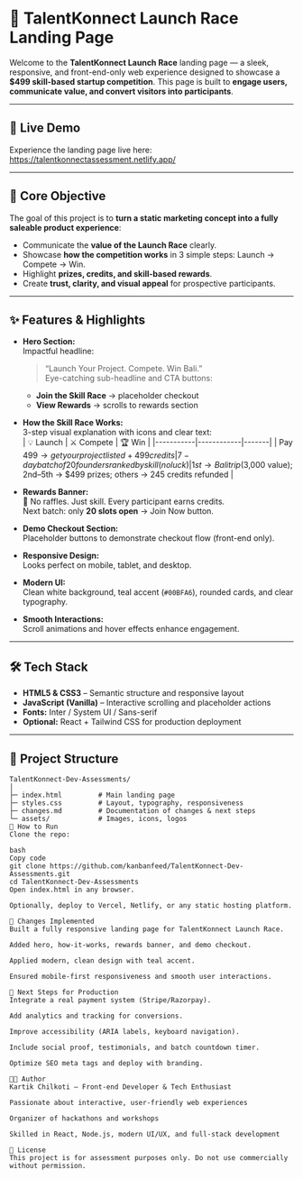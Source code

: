# 🚀 TalentKonnect Launch Race Landing Page

Welcome to the **TalentKonnect Launch Race** landing page — a sleek, responsive, and front-end-only web experience designed to showcase a **$499 skill-based startup competition**. This page is built to **engage users, communicate value, and convert visitors into participants**.

---

## 🌟 Live Demo

Experience the landing page live here:  https://talentkonnectassessment.netlify.app/  

---

## 🎯 Core Objective

The goal of this project is to **turn a static marketing concept into a fully saleable product experience**:

- Communicate the **value of the Launch Race** clearly.  
- Showcase **how the competition works** in 3 simple steps: Launch → Compete → Win.  
- Highlight **prizes, credits, and skill-based rewards**.  
- Create **trust, clarity, and visual appeal** for prospective participants.

---

## ✨ Features & Highlights

- **Hero Section:**  
  Impactful headline:  
  > “Launch Your Project. Compete. Win Bali.”  
  Eye-catching sub-headline and CTA buttons:  
  - **Join the Skill Race** → placeholder checkout  
  - **View Rewards** → scrolls to rewards section  

- **How the Skill Race Works:**  
  3-step visual explanation with icons and clear text:  
  | 💡 Launch | ⚔️ Compete | 🏆 Win |
  |-----------|------------|-------|
  | Pay $499 → get your project listed + 499 credits | 7-day batch of 20 founders ranked by skill (no luck) | 1st → Bali trip ($3,000 value); 2nd–5th → $499 prizes; others → 245 credits refunded |

- **Rewards Banner:**  
  🎯 No raffles. Just skill. Every participant earns credits.  
  Next batch: only **20 slots open** → Join Now button.

- **Demo Checkout Section:**  
  Placeholder buttons to demonstrate checkout flow (front-end only).  

- **Responsive Design:**  
  Looks perfect on mobile, tablet, and desktop.  

- **Modern UI:**  
  Clean white background, teal accent (`#00BFA6`), rounded cards, and clear typography.  

- **Smooth Interactions:**  
  Scroll animations and hover effects enhance engagement.

---

## 🛠️ Tech Stack

- **HTML5 & CSS3** – Semantic structure and responsive layout  
- **JavaScript (Vanilla)** – Interactive scrolling and placeholder actions  
- **Fonts:** Inter / System UI / Sans-serif  
- **Optional:** React + Tailwind CSS for production deployment  

---

## 📂 Project Structure

```text
TalentKonnect-Dev-Assessments/
│
├─ index.html         # Main landing page
├─ styles.css         # Layout, typography, responsiveness
├─ changes.md         # Documentation of changes & next steps
└─ assets/            # Images, icons, logos
🚀 How to Run
Clone the repo:

bash
Copy code
git clone https://github.com/kanbanfeed/TalentKonnect-Dev-Assessments.git
cd TalentKonnect-Dev-Assessments
Open index.html in any browser.

Optionally, deploy to Vercel, Netlify, or any static hosting platform.

📝 Changes Implemented
Built a fully responsive landing page for TalentKonnect Launch Race.

Added hero, how-it-works, rewards banner, and demo checkout.

Applied modern, clean design with teal accent.

Ensured mobile-first responsiveness and smooth user interactions.

🎯 Next Steps for Production
Integrate a real payment system (Stripe/Razorpay).

Add analytics and tracking for conversions.

Improve accessibility (ARIA labels, keyboard navigation).

Include social proof, testimonials, and batch countdown timer.

Optimize SEO meta tags and deploy with branding.

👨‍💻 Author
Kartik Chilkoti – Front-end Developer & Tech Enthusiast

Passionate about interactive, user-friendly web experiences

Organizer of hackathons and workshops

Skilled in React, Node.js, modern UI/UX, and full-stack development

📜 License
This project is for assessment purposes only. Do not use commercially without permission.
